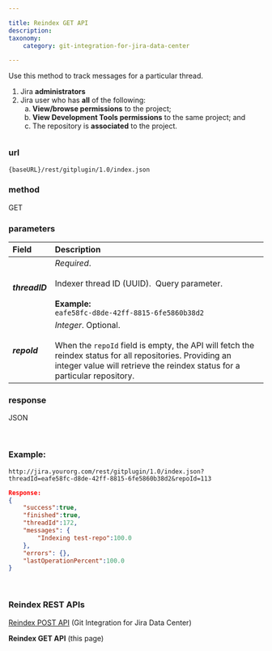 ```yaml
---

title: Reindex GET API
description:
taxonomy:
    category: git-integration-for-jira-data-center

---
```


Use this method to track messages for a particular thread.

<div class="bbb-callout bbb--alert">
    <div class="irow">
    <div class="ilogobox">
        <span class="logoimg"></span>
    </div>
    <div class="imsgbox">
        <ol style='margin-bottom:-20px;'>
            <li>Jira <b>administrators</b></li>
            <li>Jira user who has <b>all</b> of the following:
                <ol type='a'>
                    <li><b>View/browse permissions</b> to the project;</li>
                    <li><b>View Development Tools permissions</b> to the same project; and</li>
                    <li>The repository is <b>associated</b> to the project.</li>
                </ol>
            </li>
        </ol>
    </div>
    </div>
</div>

&nbsp;

### url
`{baseURL}/rest/gitplugin/1.0/index.json`

### method
GET

### parameters

| Field | Description |
| :--- | :--- |
| _**threadID**_ | _Required_.<br><br>Indexer thread ID (UUID).  Query parameter.<br><br>**Example:**<br>`eafe58fc-d8de-42ff-8815-6fe5860b38d2` |
| _**repoId**_ | _Integer_. Optional.<br><br>When the `repoId` field is empty, the API will fetch the reindex status for all repositories. Providing an integer value will retrieve the reindex status for a particular repository. |

### response
JSON

<br>

### Example:

`http://jira.yourorg.com/rest/gitplugin/1.0/index.json?threadId=eafe58fc-d8de-42ff-8815-6fe5860b38d2&repoId=113`

```json
Response:
{
    "success":true,
    "finished":true,
    "threadId":172,
    "messages": {
        "Indexing test-repo":100.0
    },
    "errors": {},
    "lastOperationPercent":100.0
}
```

&nbsp;

### Reindex REST APIs

[Reindex POST API](/git-integration-for-jira-data-center/reindex-post-api-gij-self-managed) (Git Integration for Jira Data Center)

**Reindex GET API** (this page)

